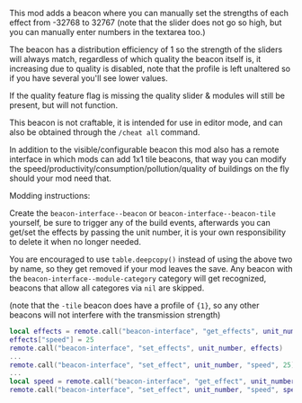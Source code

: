 This mod adds a beacon where you can manually set the strengths of each effect from -32768 to 32767
(note that the slider does not go so high, but you can manually enter numbers in the textarea too.)

The beacon has a distribution efficiency of 1 so the strength of the sliders will always match,
regardless of which quality the beacon itself is, it increasing due to quality is disabled,
note that the profile is left unaltered so if you have several you'll see lower values.

If the quality feature flag is missing the quality slider & modules will still be present, but will not function.

This beacon is not craftable, it is intended for use in editor mode, and can also be obtained through the `/cheat all` command.

In addition to the visible/configurable beacon this mod also has a remote interface in which mods can add 1x1 tile beacons,
that way you can modify the speed/productivity/consumption/pollution/quality of buildings on the fly should your mod need that.

Modding instructions:

Create the `beacon-interface--beacon` or `beacon-interface--beacon-tile` yourself, be sure to trigger any of the build events,
afterwards you can get/set the effects by passing the unit number, it is your own responsibility to delete it when no longer needed.

You are encouraged to use `table.deepcopy()` instead of using the above two by name, so they get removed if your mod leaves the save.
Any beacon with the `beacon-interface--module-category` category will get recognized, beacons that allow all categores via `nil` are skipped.

(note that the `-tile` beacon does have a profile of `{1}`, so any other beacons will not interfere with the transmission strength)

```lua
local effects = remote.call("beacon-interface", "get_effects", unit_number)
effects["speed"] = 25
remote.call("beacon-interface", "set_effects", unit_number, effects)
...
remote.call("beacon-interface", "set_effect", unit_number, "speed", 25)
...
local speed = remote.call("beacon-interface", "get_effect", unit_number, "speed")
remote.call("beacon-interface", "set_effect", unit_number, "speed", speed + 25)
```
